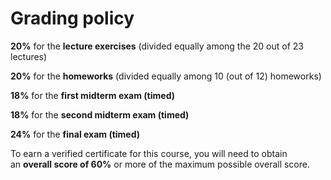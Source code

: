 # Grading policy

**20%** for the **lecture exercises** (divided equally among the 20 out of 23 lectures)

**20%** for the **homeworks** (divided equally among 10 (out of 12) homeworks)

**18%** for the **first midterm exam (timed)**

**18%** for the **second midterm exam (timed)**

**24%** for the **final exam (timed)**

To earn a verified certificate for this course, you will need to obtain an **overall score of 60%** or more of the maximum possible overall score.